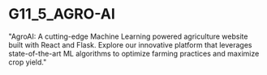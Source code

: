# G11_5_AGRO-AI
"AgroAI: A cutting-edge Machine Learning powered agriculture website built with React and Flask. Explore our innovative platform that leverages state-of-the-art ML algorithms to optimize farming practices and maximize crop yield."
